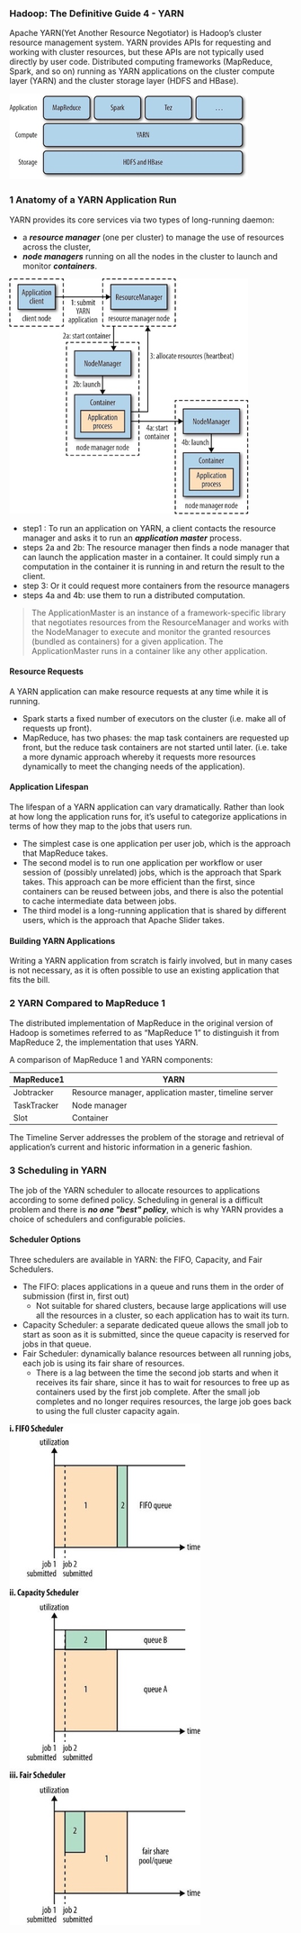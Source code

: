 ### **Hadoop: The Definitive Guide 4 - YARN**

Apache YARN(Yet Another Resource Negotiator) is Hadoop’s cluster resource management system. YARN provides APIs for requesting and working with cluster resources, but these APIs are not typically used directly by user code. Distributed computing frameworks (MapReduce, Spark, and so on) running as YARN applications on the cluster compute layer (YARN) and the cluster storage layer (HDFS and HBase).

![](figures/YARNApplications.jpg)

### 1 Anatomy of a YARN Application Run

YARN provides its core services via two types of long-running daemon:

* a ***resource manager*** (one per cluster) to manage the use of resources across the cluster,
* ***node managers*** running on all the nodes in the cluster to launch and monitor ***containers***.

![How YARN Runs An Application](figures/HowYARNRunsAnApplication.jpg)

* step1 : To run an application on YARN, a client contacts the resource manager and asks it to run an ***application master*** process.
* steps 2a and 2b: The resource manager then finds a node manager that can launch the application master in a container. It could simply run a computation in the container it is running in and return the result to the client.
* step 3: Or it could request more containers from the resource managers
* steps 4a and 4b: use them to run a distributed computation.


> The ApplicationMaster is an instance of a framework-specific library that negotiates resources from the ResourceManager and works with the NodeManager to execute and monitor the granted resources (bundled as containers) for a given application. The ApplicationMaster runs in a container like any other application.

#### Resource Requests

A YARN application can make resource requests at any time while it is running. 

* Spark starts a fixed number of executors on the cluster (i.e. make all of requests up front). 
* MapReduce, has two phases: the map task containers are requested up front, but the reduce task containers are not started until later. (i.e. take a more dynamic approach whereby it requests more resources dynamically to meet the changing needs of the application).

#### Application Lifespan

The lifespan of a YARN application can vary dramatically. Rather than look at how long the application runs for, it’s useful to categorize applications in terms of how they map to the jobs that users run. 

* The simplest case is one application per user job, which is the approach that MapReduce takes.
* The second model is to run one application per workflow or user session of (possibly unrelated) jobs, which is the approach that Spark takes. This approach can be more efficient than the first, since containers can be reused between jobs, and there is also the potential to cache intermediate data between jobs.
* The third model is a long-running application that is shared by different users, which is the approach that Apache Slider takes.

#### Building YARN Applications

Writing a YARN application from scratch is fairly involved, but in many cases is not necessary, as it is often possible to use an existing application that fits the bill.

### 2 YARN Compared to MapReduce 1

The distributed implementation of MapReduce in the original version of Hadoop is sometimes referred to as “MapReduce 1” to distinguish it from MapReduce 2, the implementation that uses YARN.


A comparison of MapReduce 1 and YARN components:

| MapReduce1 |  YARN |
| --- | --- |
| Jobtracker | Resource manager, application master, timeline server |
| TaskTracker | Node manager |
| Slot | Container |


The Timeline Server addresses the problem of the storage and retrieval of application’s current and historic information in a generic fashion.

### 3 Scheduling in YARN

The job of the YARN scheduler to allocate resources to applications according to some defined policy. Scheduling in general is a difficult problem and there is ***no one "best" policy***, which is why YARN provides a choice of schedulers and configurable policies.

#### Scheduler Options

Three schedulers are available in YARN: the FIFO, Capacity, and Fair Schedulers.

* The FIFO: places applications in a queue and runs them in the order of submission (first in, first out)
    * Not suitable for shared clusters, because large applications will use all the resources in a cluster, so each application has to wait its turn. 
* Capacity Scheduler: a separate dedicated queue allows the small job to start as soon as it is submitted, since the queue capacity is reserved for jobs in that queue.
* Fair Scheduler: dynamically balance resources between all running jobs, each job is using its fair share of resources.
    * There is a lag between the time the second job starts and when it receives its fair share, since it has to wait for resources to free up as containers used by the first job complete. After the small job completes and no longer requires resources, the large job goes back to using the full cluster capacity again.

![](figures/YARNScheduler.jpg)
